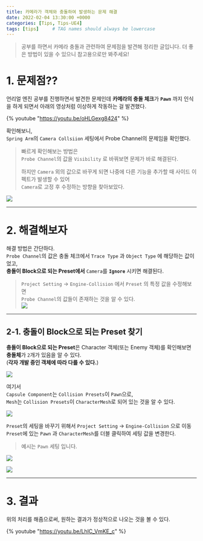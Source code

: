```yaml
---
title: 카메라가 객체와 충돌하여 발생하는 문제 해결
date: 2022-02-04 13:30:00 +0000
categories: [Tips, Tips-UE4]
tags: [tips]     # TAG names should always be lowercase
---
```


> 공부를 하면서 카메라 충돌과 관련하여 문제점을 발견해 정리한 글입니다.
> 더 좋은 방법이 있을 수 있으니 참고용으로만 봐주세요!

# 1. 문제점??

언리얼 엔진 공부를 진행하면서 발견한 문제인데 **카메라의 충돌 체크**가 **`Pawn`** 까지 인식을 하게 되면서 아래의 영상처럼 이상하게 작동하는 걸 발견했다.

{% youtube "https://youtu.be/oHLGexg8424" %}

확인해보니,  
`Spring Arm`의 `Camera Collsiion` 세팅에서 Probe Channel의 문제임을 확인했다.  

> 빠르게 확인해보는 방법은  
> `Probe Channel`의 값을 `Visibility` 로 바꿔보면 문제가 바로 해결된다.  
>  
> 하지만 `Camera` 외의 값으로 바꾸게 되면 나중에 다른 기능을 추가할 때 사이드 이펙트가 발생할 수 있어  
> `Camera`로 고정 후 수정하는 방향을 찾아보았다.  


![](/assets/img/posts/2022-02-05-00-14-32.png)  

***

# 2. 해결해보자

해결 방법은 간단하다.  
`Probe Channel`의 값은 충돌 체크에서 `Trace Type` 과 `Object Type` 에 해당하는 값이었고,  
**충돌이 Block으로 되는 Preset에서** `Camera`를 **`Ignore`** 시키면 해결된다.  

> `Project Setting` -> `Engine-Collision` 에서 `Preset` 의 특정 값을 수정해보면  
> `Probe Channel`의 값들이 존재하는 것을 알 수 있다.  
> ![](/assets/img/posts/2022-02-04-16-58-59.png)  


***

## 2-1. 충돌이 Block으로 되는 Preset 찾기
**충돌이 Block으로 되는 Preset**은 Character 객체(또는 Enemy 객체)를 확인해보면  
**충돌체**가 `2`개가 있음을 알 수 있다.  
(__각자 개발 중인 객체에 따라 다를 수 있다.__)  

![](/assets/img/posts/2022-02-05-00-19-55.png)  

여기서  
 `Capsule Component`는 `Collision Presets`이 `Pawn`으로,  
 `Mesh`는  `Collision Presets`이 `CharacterMesh`로 되어 있는 것을 알 수 있다.  

![](/assets/img/posts/2022-02-05-00-21-03.png)  


`Preset`의 세팅을 바꾸기 위해서 `Project Setting` -> `Engine-Collision` 으로 이동  
`Preset`에 있는 `Pawn` 과 `CharacterMesh`를 더블 클릭하여 세팅 값을 변경한다.  

> 예시는 `Pawn` 세팅 입니다.  

![](/assets/img/posts/2022-02-04-16-58-59.png)   


![](/assets/img/posts/2022-02-04-17-03-47.png)   

***

# 3. 결과

위의 처리를 해줌으로써, 원하는 결과가 정상적으로 나오는 것을 볼 수 있다.  

{% youtube "https://youtu.be/LhlC_VmKE_c" %}

